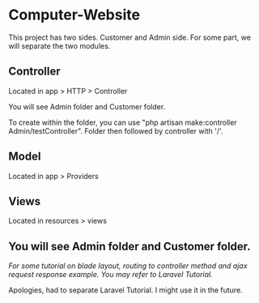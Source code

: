 # Computer-Website

This project has two sides. Customer and Admin side. For some part, we will separate the two modules.

## Controller

Located in app > HTTP > Controller

You will see Admin folder and Customer folder.


To create within the folder, you can use "php artisan make:controller Admin/testController". Folder then followed by controller with '/'.

## Model

Located in app > Providers

## Views

Located in resources > views

You will see Admin folder and Customer folder.
---
*For some tutorial on blade layout, routing to controller method and ajax request response example. You may refer to Laravel Tutorial.*

Apologies, had to separate Laravel Tutorial. I might use it in the future.